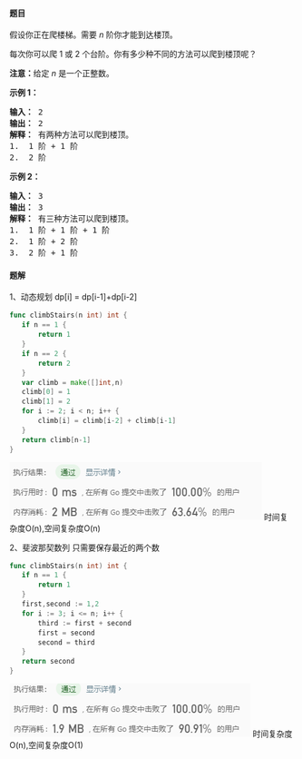 #### 题目
<p>假设你正在爬楼梯。需要 <em>n</em>&nbsp;阶你才能到达楼顶。</p>

<p>每次你可以爬 1 或 2 个台阶。你有多少种不同的方法可以爬到楼顶呢？</p>

<p><strong>注意：</strong>给定 <em>n</em> 是一个正整数。</p>

<p><strong>示例 1：</strong></p>

<pre><strong>输入：</strong> 2
<strong>输出：</strong> 2
<strong>解释：</strong> 有两种方法可以爬到楼顶。
1.  1 阶 + 1 阶
2.  2 阶</pre>

<p><strong>示例 2：</strong></p>

<pre><strong>输入：</strong> 3
<strong>输出：</strong> 3
<strong>解释：</strong> 有三种方法可以爬到楼顶。
1.  1 阶 + 1 阶 + 1 阶
2.  1 阶 + 2 阶
3.  2 阶 + 1 阶
</pre>


 #### 题解
 1、动态规划
 dp[i] = dp[i-1]+dp[i-2]
 ```go
func climbStairs(n int) int {
	if n == 1 {
		return 1
	}
	if n == 2 {
		return 2
	}
	var climb = make([]int,n)
	climb[0] = 1
	climb[1] = 2
	for i := 2; i < n; i++ {
		climb[i] = climb[i-2] + climb[i-1]
	}
	return climb[n-1]
}
```
![](https://raw.githubusercontent.com/betterfor/cloudImage/master/images/2020-04-22/007001.png)
时间复杂度O(n),空间复杂度O(n)
 
 2、斐波那契数列
 只需要保存最近的两个数
 ```go
func climbStairs(n int) int {
	if n == 1 {
		return 1
	}
	first,second := 1,2
	for i := 3; i <= n; i++ {
		third := first + second
		first = second
		second = third
	}
	return second
}
```
![](https://raw.githubusercontent.com/betterfor/cloudImage/master/images/2020-04-22/007002.png)
时间复杂度O(n),空间复杂度O(1)